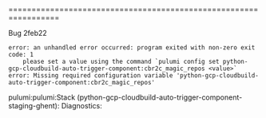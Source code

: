 
=================================================================

Bug 2feb22


    error: an unhandled error occurred: program exited with non-zero exit code: 1
        please set a value using the command `pulumi config set python-gcp-cloudbuild-auto-trigger-component:cbr2c_magic_repos <value>`
    error: Missing required configuration variable 'python-gcp-cloudbuild-auto-trigger-component:cbr2c_magic_repos'
  pulumi:pulumi:Stack (python-gcp-cloudbuild-auto-trigger-component-staging-ghent):
Diagnostics: